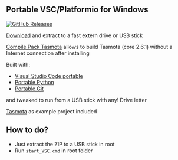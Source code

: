 ## Portable VSC/Platformio for Windows

[![GitHub Releases](https://img.shields.io/github/downloads/Jason2866/Portable_VSC_PlatformIO/total?label=downloads&color=%231FA3EC&style=for-the-badge)](https://github.com/Jason2866/Portable_VSC_PlatformIO/releases/latest)

[Download](https://github.com/Jason2866/Portable_VSC_PlatformIO/releases/download/1.1/Portable_VSC_PlatformIO.zip) and extract to a fast extern drive or USB stick

[Compile Pack Tasmota](https://github.com/Jason2866/Portable_VSC_PlatformIO/releases/download/1.1/Tasmota_build_package_Core_2.6.1.zip) allows to build Tasmota (core 2.6.1) without a Internet connection after installing

Built with:
- [Visual Studio Code portable](https://github.com/portapps/vscode-portable/releases/download/1.40.1-22/vscode-portable-win64-1.40.1-22-setup.exe)
- [Portable Python](https://sourceforge.net/projects/portable-python/files/Portable%20Python%202.7/Portable%20Python-2.7.17.exe)
- [Portable Git](https://github.com/sheabunge/GitPortable/releases/download/v2.21.0-devtest.1/GitPortable_2.21.0_Development_Test_1_online.paf.exe)

and tweaked to run from a USB stick with any! Drive letter

[Tasmota](https://github.com/arendst/Tasmota) as example project included

## How to do? 
- Just extract the ZIP to a USB stick in root
- Run `start_VSC.cmd` in root folder 
